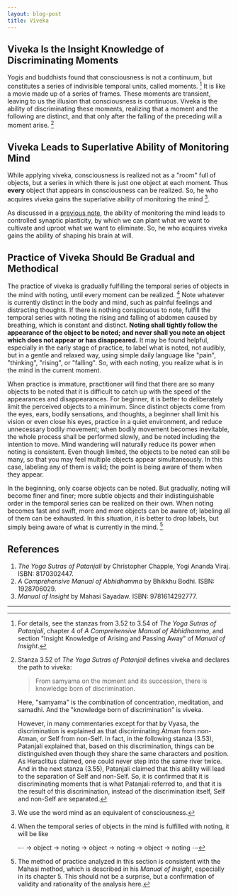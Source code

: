 ```yaml
---
layout: blog-post
title: Viveka
---
```


## Viveka Is the Insight Knowledge of Discriminating Moments

Yogis and buddhists found that consciousness is not a continuum, but constitutes a series of indivisible temporal units, called moments. [^moments] It is like a movie made up of a series of frames. These moments are transient, leaving to us the illusion that consciousness is continuous. Viveka is the ability of discriminating these moments, realizing that a moment and the following are distinct, and that only after the falling of the preceding will a moment arise. [^viveka]

  [^moments]: For details, see the stanzas from 3.52 to 3.54 of _The Yoga Sutras of Patanjali_, chapter 4 of _A Comprehensive Manual of Abhidhamma_, and section "Insight Knowledge of Arising and Passing Away" of _Manual of Insight_.

  [^viveka]: Stanza 3.52 of _The Yoga Sutras of Patanjali_ defines viveka and declares the path to viveka:

    > From samyama on the moment and its succession, there is knowledge born of discrimination.

    Here, "samyama" is the combination of concentration, meditation, and samadhi. And the "knowledge born of discrimination" is viveka.

    However, in many commentaries except for that by Vyasa, the discrimination is explained as that discriminating Atman from non-Atman, or Self from non-Self. In fact, in the following stanza (3.53), Patanjali explained that, based on this discrimination, things can be distinguished even though they share the same characters and position. As Heraclitus claimed, one could never step into the same river twice. And in the next stanza (3.55), Patanjali claimed that this ability will lead to the separation of Self and non-Self. So, it is confirmed that it is discriminating moments that is what Patanjali referred to, and that it is the result of this discrimination, instead of the discrimination itself, Self and non-Self are separated.

## Viveka Leads to Superlative Ability of Monitoring Mind

While applying viveka, consciousness is realized not as a "room" full of objects, but a series in which there is just one object at each moment. Thus **every** object that appears in consciousness can be realized. So, he who acquires viveka gains the superlative ability of monitoring the mind [^mind].

  [^mind]: We use the word mind as an equivalent of consciousness.

As discussed in a [previous note](2023-05-20-attention.md), the ability of monitoring the mind leads to controlled synaptic plasticity, by which we can plant what we want to cultivate and uproot what we want to eliminate. So, he who acquires viveka gains the ability of shaping his brain at will.

## Practice of Viveka Should Be Gradual and Methodical

The practice of viveka is gradually fulfilling the temporal series of objects in the mind with noting, until every moment can be realized. [^noting] Note whatever is currently distinct in the body and mind, such as painful feelings and distracting thoughts. If there is nothing conspicuous to note, fulfill the temporal series with noting the rising and falling of abdomen caused by breathing, which is constant and distinct. **Noting shall tightly follow the appearance of the object to be noted; and never shall you note an object which does not appear or has disappeared.** It may be found helpful, especially in the early stage of practice, to label what is noted, not audibly, but in a gentle and relaxed way, using simple daily language like "pain", "thinking", "rising", or "falling". So, with each noting, you realize what is in the mind in the current moment.

  [^noting]: When the temporal series of objects in the mind is fulfilled with noting, it will be like

      ⋯ → object → noting → object → noting → object → noting ⋯

When practice is immature, practitioner will find that there are so many objects to be noted that it is difficult to catch up with the speed of the appearances and disappearances. For beginner, it is better to deliberately limit the perceived objects to a minimum. Since distinct objects come from the eyes, ears, bodily sensations, and thoughts, a beginner shall limit his vision or even close his eyes, practice in a quiet environment, and reduce unnecessary bodily movement; when bodily movement becomes inevitable, the whole process shall be performed slowly, and be noted including the intention to move. Mind wandering will naturally reduce its power when noting is consistent. Even though limited, the objects to be noted can still be many, so that you may feel multiple objects appear simultaneously. In this case, labeling any of them is valid; the point is being aware of them when they appear.

In the beginning, only coarse objects can be noted. But gradually, noting will become finer and finer; more subtle objects and their indistinguishable order in the temporal series can be realized on their own. When noting becomes fast and swift, more and more objects can be aware of; labeling all of them can be exhausted. In this situation, it is better to drop labels, but simply being aware of what is currently in the mind. [^Mahasi-method]

  [^Mahasi-method]: The method of practice analyzed in this section is consistent with the Mahasi method, which is described in his _Manual of Insight_, especially in its chapter 5. This should not be a surprise, but a confirmation of validity and rationality of the analysis here.

## References

1. _The Yoga Sutras of Patanjali_ by Christopher Chapple, Yogi Ananda Viraj. ISBN: 8170302447.
2. _A Comprehensive Manual of Abhidhamma_ by Bhikkhu Bodhi. ISBN: 1928706029.
3. _Manual of Insight_ by Mahasi Sayadaw. ISBN: 9781614292777.

---
